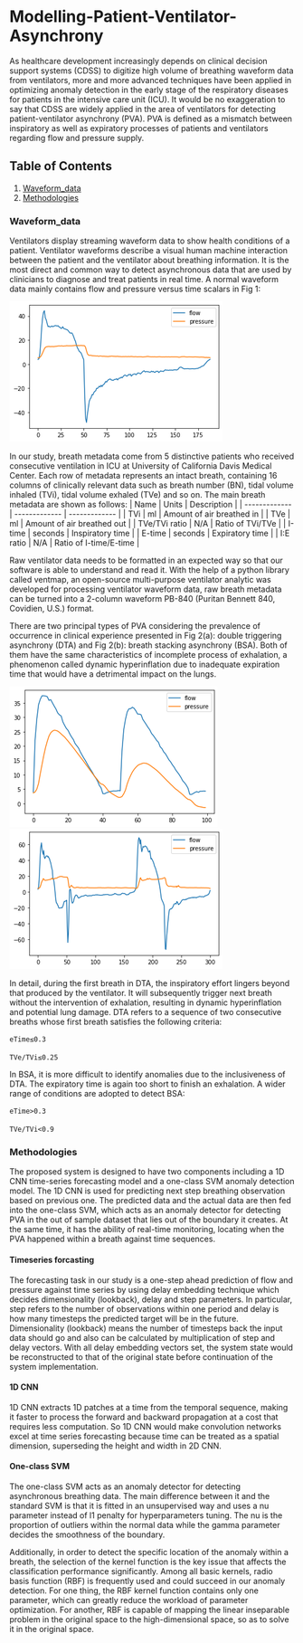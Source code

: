 # Modelling-Patient-Ventilator-Asynchrony
As healthcare development increasingly depends on clinical decision support systems (CDSS) to digitize high volume of breathing waveform data from ventilators, more and more advanced techniques have been applied in optimizing anomaly detection in the early stage of the respiratory diseases for patients in the intensive care unit (ICU). It would be no exaggeration to say that CDSS are widely applied in the area of ventilators for detecting patient-ventilator asynchrony (PVA). PVA is defined as a mismatch between inspiratory as well as expiratory processes of patients and ventilators regarding flow and pressure supply.

## Table of Contents
1. [Waveform_data](##Waveform_data)
2. [Methodologies](##Methodologies)

### Waveform_data
Ventilators display streaming waveform data to show health conditions of a patient. Ventilator waveforms describe a visual human machine interaction between the patient and the ventilator about breathing information. It is the most direct and common way to detect asynchronous data that are used by clinicians to diagnose and treat patients in real time. A normal waveform data mainly contains flow and pressure versus time scalars in Fig 1:

![Fig 1](download1.png)

In our study, breath metadata come from 5 distinctive patients who received consecutive ventilation in ICU at University of California Davis Medical Center. Each row of metadata represents an intact breath, containing 16 columns of clinically relevant data such as breath number (BN), tidal volume inhaled (TVi), tidal volume exhaled (TVe) and so on. The main breath metadata are shown as follows:
| Name | Units | Description |
| ------------- | ------------- | ------------- |
| TVi | ml | Amount of air breathed in |
| TVe	| ml | Amount of air breathed out |
| TVe/TVi ratio |	N/A |	Ratio of TVi/TVe |
| I-time | seconds | Inspiratory time |
| E-time | seconds | Expiratory time |
| I:E ratio	| N/A	| Ratio of I-time/E-time |


Raw ventilator data needs to be formatted in an expected way so that our software is able to understand and read it. With the help of a python library called ventmap, an open-source multi-purpose ventilator analytic was developed for processing ventilator waveform data, raw breath metadata can be turned into a 2-column waveform PB-840 (Puritan Bennett 840, Covidien, U.S.) format.

There are two principal types of PVA considering the prevalence of occurrence in clinical experience presented in Fig 2(a): double triggering asynchrony (DTA) and Fig 2(b): breath stacking asynchrony (BSA). Both of them have the same characteristics of incomplete process of exhalation, a phenomenon called dynamic hyperinflation due to inadequate expiration time that would have a detrimental impact on the lungs.

![Fig 2(a)](download2.png)
![Fig 2(b)](download3.png)

In detail, during the first breath in DTA, the inspiratory effort lingers beyond that produced by the ventilator. It will subsequently trigger next breath without the intervention of exhalation, resulting in dynamic hyperinflation and potential lung damage. DTA refers to a sequence of two consecutive breaths whose first breath satisfies the following criteria:

    eTime≤0.3
                                      
    TVe/TVi≤0.25
    
In BSA, it is more difficult to identify anomalies due to the inclusiveness of DTA. The expiratory time is again too short to finish an exhalation. A wider range of conditions are adopted to detect BSA:
    
    eTime>0.3
    
    TVe/TVi<0.9

### Methodologies
The proposed system is designed to have two components including a 1D CNN time-series forecasting model and a one-class SVM anomaly detection model. The 1D CNN is used for predicting next step breathing observation based on previous one. The predicted data and the actual data are then fed into the one-class SVM, which acts as an anomaly detector for detecting PVA in the out of sample dataset that lies out of the boundary it creates. At the same time, it has the ability of real-time monitoring, locating when the PVA happened within a breath against time sequences.

#### Timeseries forcasting
The forecasting task in our study is a one-step ahead prediction of flow and pressure against time series by using delay embedding technique which decides dimensionality (lookback), delay and step parameters. In particular, step refers to the number of observations within one period and delay is how many timesteps the predicted target will be in the future. Dimensionality (lookback) means the number of timesteps back the input data should go and also can be calculated by multiplication of step and delay vectors. With all delay embedding vectors set, the system state would be reconstructed to that of the original state before continuation of the system implementation.

#### 1D CNN
1D CNN extracts 1D patches at a time from the temporal sequence, making it faster to process the forward and backward propagation at a cost that requires less computation. So 1D CNN would make convolution networks excel at time series forecasting because time can be treated as a spatial dimension, superseding the height and width in 2D CNN.

#### One-class SVM

The one-class SVM acts as an anomaly detector for detecting asynchronous breathing data. The main difference between it and the standard SVM is that it is fitted in an unsupervised way and uses a nu parameter instead of l1 penalty for hyperparameters tuning. The nu is the proportion of outliers within the normal data while the gamma parameter decides the smoothness of the boundary.

Additionally, in order to detect the specific location of the anomaly within a breath, the selection of the kernel function is the key issue that affects the classification performance significantly. Among all basic kernels, radio basis function (RBF) is frequently used and could succeed in our anomaly detection. For one thing, the RBF kernel function contains only one parameter, which can greatly reduce the workload of parameter optimization. For another, RBF is capable of mapping the linear inseparable problem in the original space to the high-dimensional space, so as to solve it in the original space.
